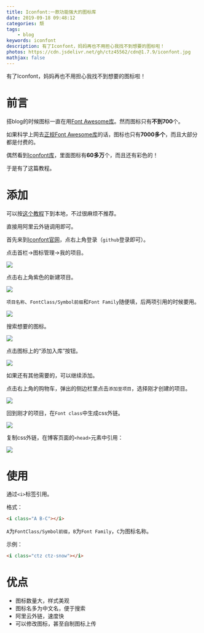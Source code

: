 ```yaml
---
title: Iconfont:一款功能强大的图标库
date: 2019-09-18 09:48:12
categories: 颓
tags:
	- blog
keywords: iconfont
description: 有了Iconfont，妈妈再也不用担心我找不到想要的图标啦！
photos: https://cdn.jsdelivr.net/gh/ctz45562/cdn@1.7.9/iconfont.jpg
mathjax: false
---
```


有了Iconfont，妈妈再也不用担心我找不到想要的图标啦！

<!--more-->

# 前言

搭blog的时候图标一直在用[Font Awesome库](http://www.fontawesome.com.cn/faicons/)。然而图标只有**不到700**个。

如果科学上网去[正规Font Awesome库](https://fontawesome.com/)的话，图标也只有**7000多个**，而且大部分都是付费的。

偶然看到[Iconfont库](https://www.iconfont.cn/home/index?spm=a313x.7781069.1998910419.2)，里面图标有**60多万**个，而且还有彩色的！

于是有了这篇教程。

# 添加

可以按[这个教程](https://www.jianshu.com/p/8f14411824b2)下到本地，不过很麻烦不推荐。

直接用阿里云外链调用即可。

首先来到[Iconfont官网](https://www.iconfont.cn/home/index?spm=a313x.7781069.1998910419.2)，点右上角登录（`github`登录即可）。

点击首栏->图标管理->我的项目。

![](\images\iconfont-1.png)

点击右上角紫色的新建项目。

![](\images\iconfont-2.png)

`项目名称`、`FontClass/Symbol前缀`和`Font Family`随便填，后两项引用的时候要用。

![](\images\iconfont-3.png)

搜索想要的图标。

![](\images\iconfont-4.png)

点击图标上的“添加入库”按钮。

![](\images\iconfont-5.png)

如果还有其他需要的，可以继续添加。

点击右上角的购物车，弹出的侧边栏里点击`添加至项目`，选择刚才创建的项目。

![](\images\iconfont-6.png)

回到刚才的项目，在`Font class`中生成css外链。

![](\images\iconfont-7.png)

复制css外链，在博客页面的`<head>`元素中引用：

![](\images\iconfont-8.png)

# 使用

通过`<i>`标签引用。

格式：

``` html
<i class="A B-C"></i>
```

`A`为`FontClass/Symbol前缀`，`B`为`Font Family`，`C`为图标名称。

示例：

```html
<i class="ctz ctz-snow"></i>
```

<i class="ctz ctz-snow"></i>

# 优点

- 图标数量大，样式美观
- 图标名多为中文名，便于搜索
- 阿里云外链，速度快
- 可以修改图标，甚至自制图标上传